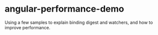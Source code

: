 # angular-performance-demo
Using a few samples to explain binding digest and watchers, and how to improve performance.
